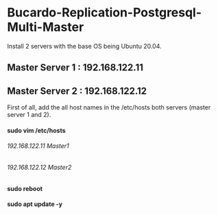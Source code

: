 #   Bucardo-Replication-Postgresql-Multi-Master
Install 2 servers with the base OS being Ubuntu 20.04.

## Master Server 1 : 192.168.122.11
## Master Server 2 : 192.168.122.12

First of all, add the all host names in the /etc/hosts both servers (master server 1 and 2).
#### sudo vim /etc/hosts
###### 192.168.122.11 Master1
###### 192.168.122.12	Master2

#### sudo reboot
#### sudo apt update -y
